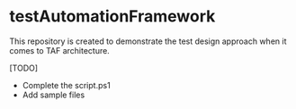 # testAutomationFramework
This repository is created to demonstrate the test design approach when it comes to TAF architecture.

[TODO]
- Complete the script.ps1
- Add sample files